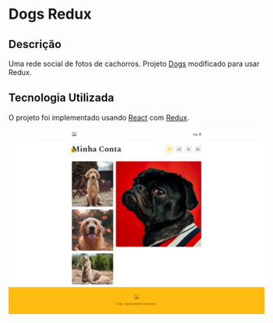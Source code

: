 # Dogs Redux

## Descrição

Uma rede social de fotos de cachorros. Projeto [Dogs](https://github.com/lucas-salles/dogs) modificado para usar Redux.

## Tecnologia Utilizada

O projeto foi implementado usando [React](https://pt-br.reactjs.org/) com [Redux](https://redux.js.org/).

![alt text](img/dogs-full.png)
